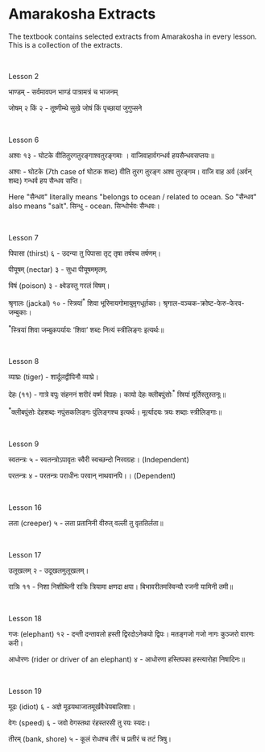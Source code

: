 # Amarakosha Extracts

The textbook contains selected extracts from Amarakosha in every lesson. This is a collection of the extracts.

<br>

Lesson 2

भाण्डम् - सर्वमावपन भाण्डं पात्रामत्रं च भाजनम्

जोषम् २ किं २ - तू्ष्णीम्थे सुखे जोषं किं पृच्छायां जुगुप्सने

<br>

Lesson 6

अश्वः १३ - घोटके वीतितुरगतुरङ्गाश्वतुरङ्गमाः । वाजिवाहार्वगन्धर्व हयसैन्धवसप्तयः॥

अश्वः - घोटके (7th case of घोटक शब्दः) वीति तुरग तुरङ्ग अश्व तुरङ्गम। वाजि वाह अर्व (अर्वन् शब्दः) गन्धर्व हय सैन्धव सप्ति।

Here "सैन्धव" literally means "belongs to ocean / related to ocean. So "सैन्धव" also means "salt". सिन्धु - ocean. सिन्धोर्भवः सैन्धवः।

<br>

Lesson 7

पिपासा (thirst) ६ - उदन्या तु पिपासा तृट् तृषा तर्षश्च तर्षणम्।

पीयूषम् (nectar) ३ - सुधा पीयूषममृतम्.

विषं (poison) ३ - क्ष्वेडस्तु गरलं विषम्।

श्रृगालः (jackal) १० - स्त्रियां<sup>*</sup> शिवा भूरिमायगोमायुमृगधूर्तकाः। श्रृगाल-वञ्चक-क्रोष्ट-फेरु-फेरव-जम्बुकाः।

<sup>*</sup>स्त्रियां शिवा जम्बुकपर्यायः ’शिवा’ शब्दः नित्यं स्त्रीलिङ्गः इत्यर्थः॥

<br>

Lesson 8

व्याघ्रः (tiger) - शार्दूलद्वीपिनौ व्याघ्रे।

देहः (११) - गात्रे वपुः संहननं शरीरं वर्ष्म विग्रहः। कायो देहः क्लीबपुंसोः<sup>*</sup> स्रियां मूर्तिस्तुस्तनूः॥ 

<sup>*</sup>क्लीबपुंसोः देहशब्दः नपुंसकलिङ्गः पुंलिङ्गश्च इत्यर्थः। मूर्त्यादयः त्रयः शब्दाः स्त्रीलिङ्गाः॥


<br>

Lesson 9

स्वतन्त्रः ५ - स्वतन्त्रोऽपावृतः स्वैरी स्वच्छन्दो निरवग्रहः। (Independent)

परतन्त्रः ४ - परतन्त्रः पराधीनः परवान् नाथवानपि।। (Dependent)

<br>

Lesson 16

लता (creeper) ५ - लता प्रतानिनी वीरुत् वल्ली तु वृततिर्लता॥

<br>

Lesson 17

उलूखलम् २ - उदूखलमुलूखलम्।

रात्रिः ११ - निशा निशीथिनी रात्रिः त्रियामा क्षणदा क्षपा। बिभावरीतमस्विन्यौ रजनी यामिनी तमी॥


<br>

Lesson 18

गजः (elephant) १२ - दन्ती दन्तावलो हस्ती द्विरदोऽनेकपो द्विपः। मतङ्गजो गजो नागः कुञ्जरो वारणः करी। 

आधोरणः (rider or driver of an elephant) ४ - आधोरणा हस्तिपका हस्त्यारोहा निषादिनः॥

<br>

Lesson 19

मूढः (idiot) ६ - अज्ञे मूढयथाजातमूर्खवैधेयबालिशाः।

वेगः (speed) ६ - जवो वेगस्तथा रंहस्तरसी तु रयः स्यदः।

तीरम् (bank, shore) ५ - कूलं रोधश्च तीरं च प्रतीरं च तटं त्रिषु।
